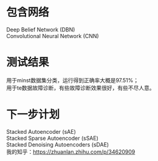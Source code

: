 # 包含网络
Deep Belief Network (DBN) <br />
Convolutional Neural Network (CNN) <br />
# 测试结果
用于minst数据集分类，运行得到正确率大概是97.51%；<br />
用于te数据故障诊断，有些故障诊断效果很好，有些不尽人意。<br />
# 下一步计划
Stacked Autoencoder (sAE) <br />
Stacked Sparse Autoencoder (sSAE) <br />
Stacked Denoising Autoencoders (sDAE) <br />
我的知乎：https://zhuanlan.zhihu.com/p/34620909
